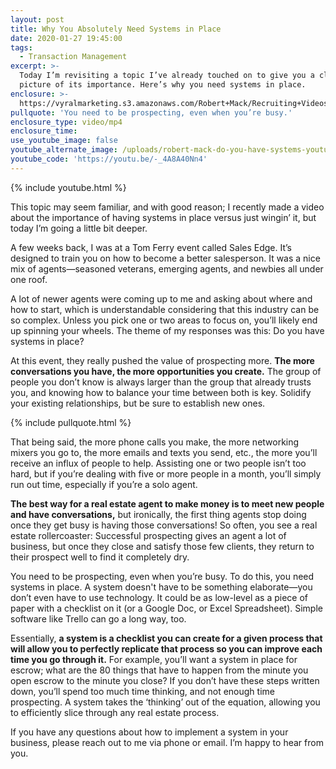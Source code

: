 ```yaml
---
layout: post
title: Why You Absolutely Need Systems in Place
date: 2020-01-27 19:45:00
tags:
  - Transaction Management
excerpt: >-
  Today I’m revisiting a topic I’ve already touched on to give you a clearer
  picture of its importance. Here’s why you need systems in place.
enclosure: >-
  https://vyralmarketing.s3.amazonaws.com/Robert+Mack/Recruiting+Videos/Why+You+Absolutely+Need+Systems+in+Place.mp4
pullquote: 'You need to be prospecting, even when you’re busy.'
enclosure_type: video/mp4
enclosure_time:
use_youtube_image: false
youtube_alternate_image: /uploads/robert-mack-do-you-have-systems-youtube.jpg
youtube_code: 'https://youtu.be/-_4A8A40Nn4'
---
```


{% include youtube.html %}

This topic may seem familiar, and with good reason; I recently made a video about the importance of having systems in place versus just wingin’ it, but today I’m going a little bit deeper.&nbsp;

A few weeks back, I was at a Tom Ferry event called Sales Edge. It’s designed to train you on how to become a better salesperson. It was a nice mix of agents—seasoned veterans, emerging agents, and newbies all under one roof.&nbsp;

A lot of newer agents were coming up to me and asking about where and how to start, which is understandable considering that this industry can be so complex. Unless you pick one or two areas to focus on, you’ll likely end up spinning your wheels. The theme of my responses was this: Do you have systems in place?

At this event, they really pushed the value of prospecting more. **The more conversations you have, the more opportunities you create.** The group of people you don’t know is always larger than the group that already trusts you, and knowing how to balance your time between both is key. Solidify your existing relationships, but be sure to establish new ones.&nbsp;

{% include pullquote.html %}

That being said, the more phone calls you make, the more networking mixers you go to, the more emails and texts you send, etc., the more you’ll receive an influx of people to help. Assisting one or two people isn’t too hard, but if you’re dealing with five or more people in a month, you’ll simply run out time, especially if you’re a solo agent.&nbsp;

**The best way for a real estate agent to make money is to meet new people and have conversations,** but ironically, the first thing agents stop doing once they get busy is having those conversations\! So often, you see a real estate rollercoaster: Successful prospecting gives an agent a lot of business, but once they close and satisfy those few clients, they return to their prospect well to find it completely dry.&nbsp;

You need to be prospecting, even when you’re busy. To do this, you need systems in place. A system doesn't have to be something elaborate—you don’t even have to use technology. It could be as low-level as a piece of paper with a checklist on it (or a Google Doc, or Excel Spreadsheet). Simple software like Trello can go a long way, too.&nbsp;

Essentially, **a system is a checklist you can create for a given process that will allow you to perfectly replicate that process so you can improve each time you go through it.** For example, you’ll want a system in place for escrow; what are the 80 things that have to happen from the minute you open escrow to the minute you close? If you don’t have these steps written down, you’ll spend too much time thinking, and not enough time prospecting. A system takes the ‘thinking’ out of the equation, allowing you to efficiently slice through any real estate process. &nbsp;

If you have any questions about how to implement a system in your business, please reach out to me via phone or email. I’m happy to hear from you.&nbsp;